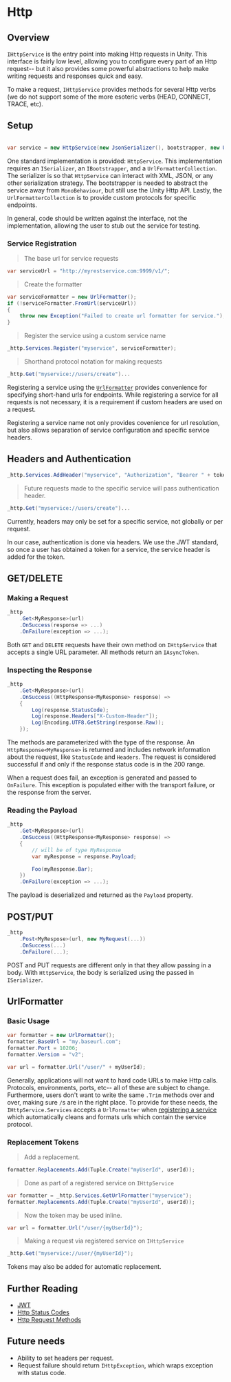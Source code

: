 # Http

## Overview

`IHttpService` is the entry point into making Http requests in Unity. This interface is fairly low level, allowing you to configure every part of an Http request-- but it also provides some powerful abstractions to help make writing requests and responses quick and easy.

To make a request, `IHttpService` provides methods for several Http verbs (we do not support some of the more esoteric verbs (HEAD, CONNECT, TRACE, etc).

## Setup

```csharp

var service = new HttpService(new JsonSerializer(), bootstrapper, new UrlFormatterCollection());

```

One standard implementation is provided: `HttpService`. This implementation requires an `ISerializer`, an `IBootstrapper`, and a `UrlFormatterCollection`. The serializer is so that `HttpService` can interact with XML, JSON, or any other serialization strategy. The bootstrapper is needed to abstract the service away from `MonoBehaviour`, but still use the Unity Http API. Lastly, the `UrlFormatterCollection` is to provide custom protocols for specific endpoints.

In general, code should be written against the interface, not the implementation, allowing the user to stub out the service for testing.

### Service Registration

> The base url for service requests

```csharp
var serviceUrl = "http://myrestservice.com:9999/v1/";
```

> Create the formatter

```csharp
var serviceFormatter = new UrlFormatter();
if (!serviceFormatter.FromUrl(serviceUrl))
{
	throw new Exception("Failed to create url formatter for service.");
}
```

> Register the service using a custom service name

```csharp
_http.Services.Register("myservice", serviceFormatter);
```

> Shorthand protocol notation for making requests

```csharp
_http.Get("myservice://users/create")...
```

Registering a service using the [`UrlFormatter`](#urlformatter) provides convenience for specifying short-hand urls for endpoints. While registering a service for all requests is not necessary, it is a requirement if custom headers are used on a request.

Registering a service name not only provides covenience for url resolution, but also allows separation of service configuration and specific service headers.

## Headers and Authentication

```csharp
_http.Services.AddHeader("myservice", "Authorization", "Bearer " + token);
```

> Future requests made to the specific service will pass authentication header.

```csharp
_http.Get("myservice://users/create")...
```

Currently, headers may only be set for a specific service, not globally or per request.

In our case, authentication is done via headers. We use the JWT standard, so once a user has obtained a token for a service, the service header is added for the token.


## GET/DELETE

### Making a Request

```csharp
_http
	.Get<MyResponse>(url)
	.OnSuccess(response => ...)
	.OnFailure(exception => ...);
```

Both `GET` and `DELETE` requests have their own method on `IHttpService` that accepts a single URL parameter. All methods return an `IAsyncToken`.

### Inspecting the Response

```csharp
_http
	.Get<MyResponse>(url)
	.OnSuccess((HttpResponse<MyResponse> response) =>
	{
		Log(response.StatusCode);
		Log(response.Headers["X-Custom-Header"]);
		Log(Encoding.UTF8.GetString(response.Raw));
	});
```

The methods are parameterized with the type of the response. An `HttpResponse<MyResponse>` is returned and includes network information about the request, like `StatusCode` and `Headers`. The request is considered successful if and only if the response status code is in the 200 range.

When a request does fail, an exception is generated and passed to `OnFailure`. This exception is populated either with the transport failure, or the response from the server.

### Reading the Payload

```csharp
_http
	.Get<MyResponse>(url)
	.OnSuccess((HttpResponse<MyResponse> response) =>
	{
		// will be of type MyResponse
		var myResponse = response.Payload;

		Foo(myResponse.Bar);
	})
	.OnFailure(exception => ...);
```

The payload is deserialized and returned as the `Payload` property.

## POST/PUT

```csharp
_http
	.Post<MyRespose>(url, new MyRequest(...))
	.OnSuccess(...)
	.OnFailure(...);
```

POST and PUT requests are different only in that they allow passing in a body. With `HttpService`, the body is serialized using the passed in `ISerializer`.

## UrlFormatter

### Basic Usage

```csharp
var formatter = new UrlFormatter();
formatter.BaseUrl = "my.baseurl.com";
formatter.Port = 10206;
formatter.Version = "v2";

var url = formatter.Url("/user/" + myUserId);
```

Generally, applications will not want to hard code URLs to make Http calls. Protocols, environments, ports, etc-- all of these are subject to change. Furthermore, users don't want to write the same `.Trim` methods over and over, making sure `/`s are in the right place. To provide for these needs, the `IHttpService.Services` accepts a `UrlFormatter` when [registering a service](#service-registration) which automatically cleans and formats urls which contain the service protocol.

### Replacement Tokens

> Add a replacement.

```csharp
formatter.Replacements.Add(Tuple.Create("myUserId", userId));
```

> Done as part of a registered service on `IHttpService`

```csharp
var formatter = _http.Services.GetUrlFormatter("myservice");
formatter.Replacements.Add(Tuple.Create("myUserId", userId));
```

> Now the token may be used inline.

```csharp
var url = formatter.Url("/user/{myUserId}");
```

> Making a request via registered service on `IHttpService`

```csharp
_http.Get("myservice://user/{myUserId}");
```

Tokens may also be added for automatic replacement.

## Further Reading

* [JWT](http://jwt.io)
* [Http Status Codes](https://www.w3.org/Protocols/rfc2616/rfc2616-sec10.html)
* [Http Request Methods](https://www.w3.org/Protocols/rfc2616/rfc2616-sec9.html)

## Future needs

* Ability to set headers per request.
* Request failure should return `IHttpException`, which wraps exception with status code.